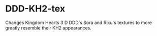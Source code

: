 # DDD-KH2-tex
Changes Kingdom Hearts 3 D DDD's Sora and Riku's textures to more greatly resemble their KH2 appearances.
